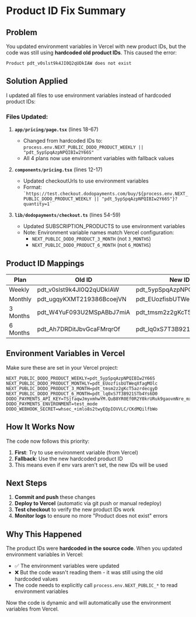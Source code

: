 # Product ID Fix Summary

## Problem
You updated environment variables in Vercel with new product IDs, but the code was still using **hardcoded old product IDs**. This caused the error:
```
Product pdt_v0slst9k4JI0Q2qUDkIAW does not exist
```

## Solution Applied
I updated all files to use environment variables instead of hardcoded product IDs:

### Files Updated:

1. **`app/pricing/page.tsx`** (lines 18-67)
   - Changed from hardcoded IDs to: `process.env.NEXT_PUBLIC_DODO_PRODUCT_WEEKLY || "pdt_5ypSpqAzpNPQIBIw2Y66S"`
   - All 4 plans now use environment variables with fallback values

2. **`components/pricing.tsx`** (lines 12-17)
   - Updated checkoutUrls to use environment variables
   - Format: `` `https://test.checkout.dodopayments.com/buy/${process.env.NEXT_PUBLIC_DODO_PRODUCT_WEEKLY || "pdt_5ypSpqAzpNPQIBIw2Y66S"}?quantity=1` ``

3. **`lib/dodopayments/checkout.ts`** (lines 54-59)
   - Updated SUBSCRIPTION_PRODUCTS to use environment variables
   - Note: Environment variable names match Vercel configuration:
     - `NEXT_PUBLIC_DODO_PRODUCT_3_MONTH` (not `3_MONTHS`)
     - `NEXT_PUBLIC_DODO_PRODUCT_6_MONTH` (not `6_MONTHS`)

## Product ID Mappings

| Plan | Old ID | New ID | Environment Variable |
|------|--------|--------|---------------------|
| Weekly | pdt_v0slst9k4JI0Q2qUDkIAW | pdt_5ypSpqAzpNPQIBIw2Y66S | NEXT_PUBLIC_DODO_PRODUCT_WEEKLY |
| Monthly | pdt_ugqyKXMT219386BcoejVN | pdt_EUozfisbUTWeqXfagMOlc | NEXT_PUBLIC_DODO_PRODUCT_MONTHLY |
| 3 Months | pdt_W4YuF093U2MSpABbJ7miA | pdt_tmsm2z2gKcT5azrdecgyD | NEXT_PUBLIC_DODO_PRODUCT_3_MONTH |
| 6 Months | pdt_Ah7DRDitJbvGcaFMrqrOf | pdt_lq0xS7T3B921STb4Ys6D0 | NEXT_PUBLIC_DODO_PRODUCT_6_MONTH |

## Environment Variables in Vercel

Make sure these are set in your Vercel project:
```env
NEXT_PUBLIC_DODO_PRODUCT_WEEKLY=pdt_5ypSpqAzpNPQIBIw2Y66S
NEXT_PUBLIC_DODO_PRODUCT_MONTHLY=pdt_EUozfisbUTWeqXfagMOlc
NEXT_PUBLIC_DODO_PRODUCT_3_MONTH=pdt_tmsm2z2gKcT5azrdecgyD
NEXT_PUBLIC_DODO_PRODUCT_6_MONTH=pdt_lq0xS7T3B921STb4Ys6D0
DODO_PAYMENTS_API_KEY=TSjfaqwJmyxmhwYM.QuB8YR0Ef0R2Y0krURuk9gaovmNre_mxhwbukvllmxD9mUQW
DODO_PAYMENTS_ENVIRONMENT=test_mode
DODO_WEBHOOK_SECRET=whsec_+imlo8s2twyEQpIOVVLC/CKdMQilfbWo
```

## How It Works Now

The code now follows this priority:
1. **First**: Try to use environment variable (from Vercel)
2. **Fallback**: Use the new hardcoded product ID
3. This means even if env vars aren't set, the new IDs will be used

## Next Steps

1. **Commit and push** these changes
2. **Deploy to Vercel** (automatic via git push or manual redeploy)
3. **Test checkout** to verify the new product IDs work
4. **Monitor logs** to ensure no more "Product does not exist" errors

## Why This Happened

The product IDs were **hardcoded in the source code**. When you updated environment variables in Vercel:
- ✅ The environment variables were updated
- ❌ But the code wasn't reading them - it was still using the old hardcoded values
- The code needs to explicitly call `process.env.NEXT_PUBLIC_*` to read environment variables

Now the code is dynamic and will automatically use the environment variables from Vercel.




